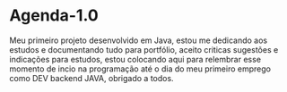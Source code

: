 # Agenda-1.0
Meu primeiro projeto desenvolvido em Java,
estou me dedicando aos estudos e documentando tudo para portfólio, aceito criticas sugestões e indicações para estudos, estou colocando aqui para relembrar esse momento de incio na programação até o dia do meu primeiro emprego como DEV backend JAVA, obrigado a todos.

